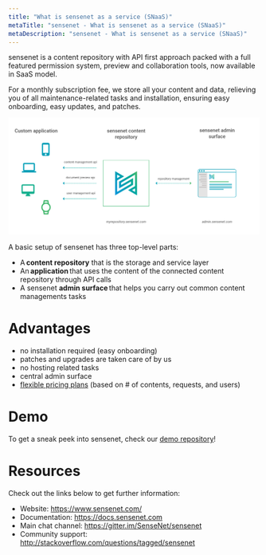 ```yaml
---
title: "What is sensenet as a service (SNaaS)"
metaTitle: "sensenet - What is sensenet as a service (SNaaS)"
metaDescription: "sensenet - What is sensenet as a service (SNaaS)"
---
```


sensenet is a content repository with API first approach packed with a full featured permission system, preview and collaboration tools, now available in SaaS model.

For a monthly subscription fee, we store all your content and data, relieving you of all maintenance-related tasks and installation, ensuring easy onboarding, easy updates, and patches.

![How does SNaaS work?](../img/snaas.png)

A basic setup of sensenet has three top-level parts:
- A **content repository** that is the storage and service layer
- An **application** that uses the content of the connected content repository through API calls
- A sensenet **admin surface** that helps you carry out common content managements tasks

# Advantages

- no installation required (easy onboarding)
- patches and upgrades are taken care of by us
- no hosting related tasks
- central admin surface
- [flexible pricing plans](https://www.sensenet.com/pricing) (based on # of contents, requests, and users)

# Demo

To get a sneak peek into sensenet, check our [demo repository](https://www.sensenet.com/tryit)!

# Resources

Check out the links below to get further information:

- Website: https://www.sensenet.com/
- Documentation: https://docs.sensenet.com
- Main chat channel: https://gitter.im/SenseNet/sensenet
- Community support: http://stackoverflow.com/questions/tagged/sensenet
